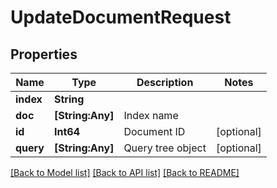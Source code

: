 # UpdateDocumentRequest

## Properties
Name | Type | Description | Notes
------------ | ------------- | ------------- | -------------
**index** | **String** |  | 
**doc** | **[String:Any]** | Index name | 
**id** | **Int64** | Document ID | [optional] 
**query** | **[String:Any]** | Query tree object | [optional] 

[[Back to Model list]](../README.md#documentation-for-models) [[Back to API list]](../README.md#documentation-for-api-endpoints) [[Back to README]](../README.md)


